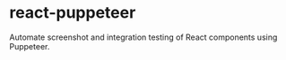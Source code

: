 # react-puppeteer

Automate screenshot and integration testing of React components using Puppeteer.
